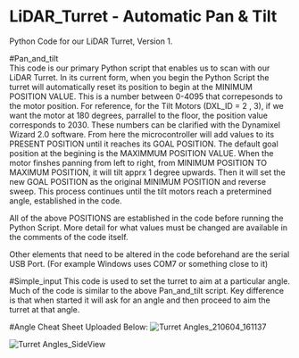 # LiDAR_Turret - Automatic Pan & Tilt

Python Code for our LiDAR Turret, Version 1.


#Pan_and_tilt  
This code is our primary Python script that enables us to scan with our LiDAR Turret. 
In its current form,  when you begin the Python Script the turret will automatically reset its position to begin at the MINIMUM POSITION VALUE. This is a number between 0-4095 that correpesonds to the motor position. For reference, for the Tilt Motors (DXL_ID = 2 , 3), if we want the motor at 180 degrees, parrallel to the floor, the position value corresponds to 2030. These numbers can be clarified with the Dynamixel Wizard 2.0 software.
From here the microcontroller will add values to its PRESENT POSITION until it reaches its GOAL POSITION. The default goal position at the begining is the MAXIMMUM POSITION VALUE.
When the motor finshes panning from left to right, from MINIMUM POSITION TO MAXIMUM POSITION, it will tilt apprx 1 degree upwards. Then it will set the new GOAL POSITION as the original MINIMUM POSITION and reverse sweep.
This process continues until the tilt motors reach a pretermined angle, established in the code.

All of the above POSITIONS are established in the code before running the Python Script. More detail for what values must be changed are available in the comments of the code itself.

Other elements that need to be altered in the code beforehand are the serial USB Port. (For example Windows uses COM7 or something close to it)


#Simple_input
This code is used to set the turret to aim at a particular angle.
Much of the code is similar to the above Pan_and_tilt script.
Key difference is that when started it will ask for an angle and then proceed to aim the turret at that angle. 


#Angle Cheat Sheet Uploaded Below:
![Turret Angles_210604_161137](https://user-images.githubusercontent.com/24493952/120858189-72434980-c550-11eb-9f3b-666824c16153.jpg)

![Turret Angles_SideView](https://user-images.githubusercontent.com/24493952/120858223-7ec7a200-c550-11eb-8aca-8b90030b06cd.jpg)




